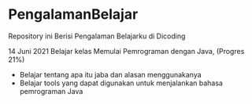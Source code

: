 # PengalamanBelajar
Repository ini Berisi Pengalaman Belajarku di Dicoding

14 Juni 2021
Belajar kelas Memulai Pemrograman dengan Java, (Progres 21%)
  * Belajar tentang apa itu jaba dan alasan menggunakanya
  * Belajar tools yang dapat digunakan untuk menjalankan bahasa pemrograman Java
